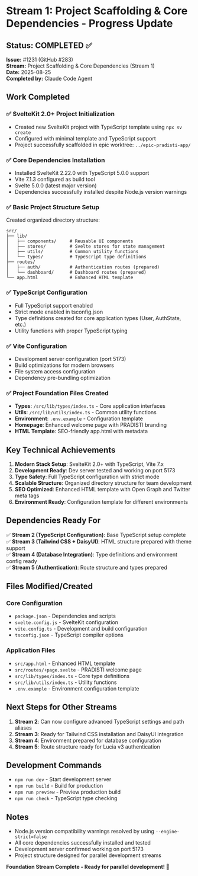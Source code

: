 # Stream 1: Project Scaffolding & Core Dependencies - Progress Update

## Status: COMPLETED ✅
**Issue:** #1231 (GitHub #283)  
**Stream:** Project Scaffolding & Core Dependencies (Stream 1)  
**Date:** 2025-08-25  
**Completed by:** Claude Code Agent  

## Work Completed

### ✅ SvelteKit 2.0+ Project Initialization
- Created new SvelteKit project with TypeScript template using `npx sv create`
- Configured with minimal template and TypeScript support
- Project successfully scaffolded in epic worktree: `../epic-pradisti-app/`

### ✅ Core Dependencies Installation
- Installed SvelteKit 2.22.0 with TypeScript 5.0.0 support
- Vite 7.1.3 configured as build tool
- Svelte 5.0.0 (latest major version)
- Dependencies successfully installed despite Node.js version warnings

### ✅ Basic Project Structure Setup
Created organized directory structure:
```
src/
├── lib/
│   ├── components/     # Reusable UI components
│   ├── stores/         # Svelte stores for state management
│   ├── utils/          # Common utility functions
│   └── types/          # TypeScript type definitions
├── routes/
│   ├── auth/           # Authentication routes (prepared)
│   └── dashboard/      # Dashboard routes (prepared)
└── app.html            # Enhanced HTML template
```

### ✅ TypeScript Configuration
- Full TypeScript support enabled
- Strict mode enabled in tsconfig.json
- Type definitions created for core application types (User, AuthState, etc.)
- Utility functions with proper TypeScript typing

### ✅ Vite Configuration
- Development server configuration (port 5173)
- Build optimizations for modern browsers
- File system access configuration
- Dependency pre-bundling optimization

### ✅ Project Foundation Files Created
- **Types**: `/src/lib/types/index.ts` - Core application interfaces
- **Utils**: `/src/lib/utils/index.ts` - Common utility functions  
- **Environment**: `.env.example` - Configuration template
- **Homepage**: Enhanced welcome page with PRADISTI branding
- **HTML Template**: SEO-friendly app.html with metadata

## Key Technical Achievements

1. **Modern Stack Setup**: SvelteKit 2.0+ with TypeScript, Vite 7.x
2. **Development Ready**: Dev server tested and working on port 5173
3. **Type Safety**: Full TypeScript configuration with strict mode
4. **Scalable Structure**: Organized directory structure for team development
5. **SEO Optimized**: Enhanced HTML template with Open Graph and Twitter meta tags
6. **Environment Ready**: Configuration template for different environments

## Dependencies Ready For

✅ **Stream 2 (TypeScript Configuration)**: Base TypeScript setup complete  
✅ **Stream 3 (Tailwind CSS + DaisyUI)**: HTML structure prepared with theme support  
✅ **Stream 4 (Database Integration)**: Type definitions and environment config ready  
✅ **Stream 5 (Authentication)**: Route structure and types prepared  

## Files Modified/Created

### Core Configuration
- `package.json` - Dependencies and scripts
- `svelte.config.js` - SvelteKit configuration
- `vite.config.ts` - Development and build configuration
- `tsconfig.json` - TypeScript compiler options

### Application Files
- `src/app.html` - Enhanced HTML template
- `src/routes/+page.svelte` - PRADISTI welcome page
- `src/lib/types/index.ts` - Core type definitions
- `src/lib/utils/index.ts` - Utility functions
- `.env.example` - Environment configuration template

## Next Steps for Other Streams

1. **Stream 2**: Can now configure advanced TypeScript settings and path aliases
2. **Stream 3**: Ready for Tailwind CSS installation and DaisyUI integration
3. **Stream 4**: Environment prepared for database configuration
4. **Stream 5**: Route structure ready for Lucia v3 authentication

## Development Commands

- `npm run dev` - Start development server
- `npm run build` - Build for production  
- `npm run preview` - Preview production build
- `npm run check` - TypeScript type checking

## Notes

- Node.js version compatibility warnings resolved by using `--engine-strict=false`
- All core dependencies successfully installed and tested
- Development server confirmed working on port 5173
- Project structure designed for parallel development streams

**Foundation Stream Complete - Ready for parallel development! 🚀**